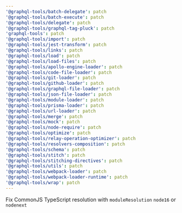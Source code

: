 ```yaml
---
'@graphql-tools/batch-delegate': patch
'@graphql-tools/batch-execute': patch
'@graphql-tools/delegate': patch
'@graphql-tools/graphql-tag-pluck': patch
'graphql-tools': patch
'@graphql-tools/import': patch
'@graphql-tools/jest-transform': patch
'@graphql-tools/links': patch
'@graphql-tools/load': patch
'@graphql-tools/load-files': patch
'@graphql-tools/apollo-engine-loader': patch
'@graphql-tools/code-file-loader': patch
'@graphql-tools/git-loader': patch
'@graphql-tools/github-loader': patch
'@graphql-tools/graphql-file-loader': patch
'@graphql-tools/json-file-loader': patch
'@graphql-tools/module-loader': patch
'@graphql-tools/prisma-loader': patch
'@graphql-tools/url-loader': patch
'@graphql-tools/merge': patch
'@graphql-tools/mock': patch
'@graphql-tools/node-require': patch
'@graphql-tools/optimize': patch
'@graphql-tools/relay-operation-optimizer': patch
'@graphql-tools/resolvers-composition': patch
'@graphql-tools/schema': patch
'@graphql-tools/stitch': patch
'@graphql-tools/stitching-directives': patch
'@graphql-tools/utils': patch
'@graphql-tools/webpack-loader': patch
'@graphql-tools/webpack-loader-runtime': patch
'@graphql-tools/wrap': patch
---
```


Fix CommonJS TypeScript resolution with `moduleResolution` `node16` or `nodenext`
